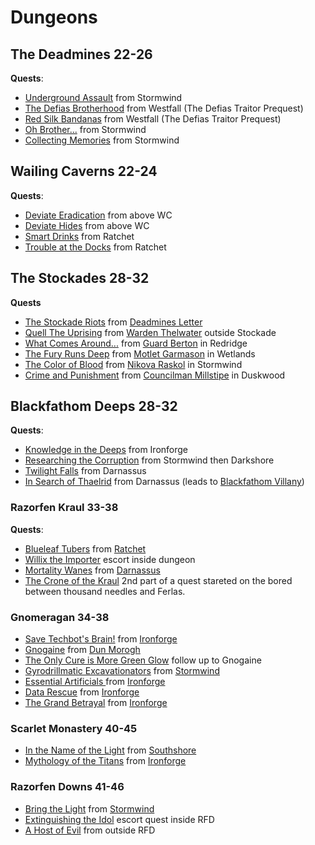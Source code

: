 
# Dungeons

## The Deadmines **22-26**
**Quests**:
- [Underground Assault](https://classic.wowhead.com/quest=2040/underground-assault)  from Stormwind
- [The Defias Brotherhood](https://classic.wowhead.com/quest=166/the-defias-brotherhood) from Westfall (The Defias Traitor Prequest)
- [Red Silk Bandanas](https://classic.wowhead.com/quest=214/red-silk-bandanas) from Westfall (The Defias Traitor Prequest)
- [Oh Brother...](https://classic.wowhead.com/quest=167/oh-brother) from Stormwind
- [Collecting Memories](https://classic.wowhead.com/quest=168/collecting-memories) from Stormwind

## Wailing Caverns **22-24**
**Quests**:
- [Deviate Eradication](https://classic.wowhead.com/quest=1487/deviate-eradication) from above WC
- [Deviate Hides](https://classic.wowhead.com/quest=1486/deviate-hides) from above WC
- [Smart Drinks](https://classic.wowhead.com/quest=1491/smart-drinks) from Ratchet
- [Trouble at the Docks](https://classic.wowhead.com/quest=959/trouble-at-the-docks) from Ratchet

## The Stockades **28-32**
**Quests**
- [The Stockade Riots](https://classic.wowhead.com/quest=391/the-stockade-riots) from [Deadmines Letter](https://classic.wowhead.com/quest=373/the-unsent-letter)
- [Quell The Uprising](https://classic.wowhead.com/quest=387/quell-the-uprising) from [Warden Thelwater](https://classic.wowhead.com/npc=1719/warden-thelwater) outside Stockade
- [What Comes Around...](https://classic.wowhead.com/quest=386/what-comes-around) from [Guard Berton](https://classic.wowhead.com/npc=859/guard-berton) in Redridge
- [The Fury Runs Deep](https://classic.wowhead.com/quest=378/the-fury-runs-deep) from [Motlet Garmason](https://classic.wowhead.com/npc=1074/motley-garmason) in Wetlands
- [The Color of Blood](https://classic.wowhead.com/quest=388/the-color-of-blood) from [Nikova Raskol](https://classic.wowhead.com/npc=1721/nikova-raskol) in Stormwind
- [Crime and Punishment](https://classic.wowhead.com/quest=377/crime-and-punishment) from [Councilman Millstipe](https://classic.wowhead.com/npc=270/councilman-millstipe) in Duskwood

## Blackfathom Deeps  **28-32**
**Quests**:
- [Knowledge in the Deeps](https://classic.wowhead.com/quest=971/knowledge-in-the-deeps) from Ironforge
- [Researching the Corruption](https://classic.wowhead.com/quest=1275/researching-the-corruption) from Stormwind then Darkshore
- [Twilight Falls](https://classic.wowhead.com/quest=1199/twilight-falls) from Darnassus
- [In Search of Thaelrid](https://classic.wowhead.com/quest=1198/in-search-of-thaelrid) from Darnassus (leads to [Blackfathom Villany](https://classic.wowhead.com/quest=1200/blackfathom-villainy))

### Razorfen Kraul **33-38**
**Quests**:
- [Blueleaf Tubers](https://classic.wowhead.com/quest=1221/blueleaf-tubers) from [Ratchet](https://classic.wowhead.com/npc=3446/mebok-mizzyrix)
- [Willix the Importer](https://classic.wowhead.com/quest=1144/willix-the-importer) escort inside dungeon
- [Mortality Wanes](https://classic.wowhead.com/quest=1142/mortality-wanes) from [Darnassus](https://classic.wowhead.com/npc=4510/heralath-fallowbrook)
- [The Crone of the Kraul](https://classic.wowhead.com/quest=1101/the-crone-of-the-kraul) 2nd part of a quest stareted on the bored between thousand needles and Ferlas.

### Gnomeragan **34-38**
- [Save Techbot's Brain!](https://classic.wowhead.com/quest=2922/save-techbots-brain) from [Ironforge](https://classic.wowhead.com/npc=7944/tinkmaster-overspark)
- [Gnogaine](https://classic.wowhead.com/quest=2926/gnogaine) from [Dun Morogh](https://classic.wowhead.com/npc=1268/ozzie-togglevolt)
- [The Only Cure is More Green Glow](https://classic.wowhead.com/quest=2962/the-only-cure-is-more-green-glow) follow up to Gnogaine
- [Gyrodrillmatic Excavationators](https://classic.wowhead.com/quest=2928/gyrodrillmatic-excavationators) from [Stormwind](https://classic.wowhead.com/npc=6579/shoni-the-shilent)
- [Essential Artificials ](https://classic.wowhead.com/quest=2924/essential-artificials) from [Ironforge](https://classic.wowhead.com/npc=6169/klockmort-spannerspan)
- [Data Rescue](https://classic.wowhead.com/quest=2930/data-rescue) from [Ironforge](https://classic.wowhead.com/npc=7950/master-mechanic-castpipe)
- [The Grand Betrayal](https://classic.wowhead.com/quest=2929/the-grand-betrayal) from [Ironforge](https://classic.wowhead.com/zone=1537/ironforge)

### Scarlet Monastery **40-45**
- [In the Name of the Light](https://classic.wowhead.com/quest=1053/in-the-name-of-the-light) from [Southshore](https://classic.wowhead.com/npc=3980/raleigh-the-devout)
- [Mythology of the Titans](https://classic.wowhead.com/quest=1050/mythology-of-the-titans) from [Ironforge](https://classic.wowhead.com/npc=3979/librarian-mae-paledust)

### Razorfen Downs **41-46**
- [Bring the Light](https://classic.wowhead.com/quest=3636/bring-the-light) from [Stormwind](https://classic.wowhead.com/npc=1284/archbishop-benedictus)
- [Extinguishing the Idol](https://classic.wowhead.com/quest=3525/extinguishing-the-idol) escort quest inside RFD
- [A Host of Evil](https://classic.wowhead.com/quest=6626/a-host-of-evil) from outside RFD
